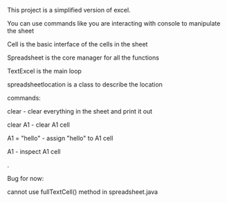 This project is a simplified version of excel.

You can use commands like you are interacting with console to manipulate the sheet

Cell is the basic interface of the cells in the sheet

Spreadsheet is the core manager for all the functions

TextExcel is the main loop

spreadsheetlocation is a class to describe the location

commands:

clear - clear everything in the sheet and print it out

clear A1 - clear A1 cell

A1 = "hello" - assign "hello" to A1 cell

A1 - inspect A1 cell

.

Bug for now:

cannot use fullTextCell() method in spreadsheet.java
